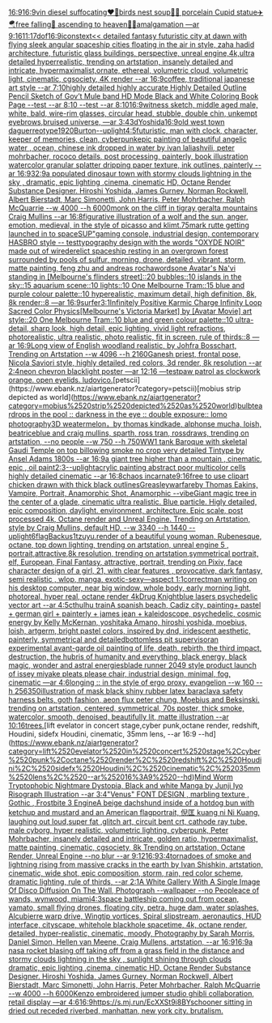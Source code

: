 [16:9](https://www.ebank.nz/aiartgenerator?category=16%3A9)[16:9](https://www.ebank.nz/aiartgenerator?category=16%3A9)[vin diesel suffocating](https://www.ebank.nz/aiartgenerator?category=vin%2520diesel%2520suffocating)[❤️💊birds nest soup🐥🥬 porcelain Cupid statue✈️🪂free falling🤮 ascending to heaven🧖🏻amalgamation —ar 9:16](https://www.ebank.nz/aiartgenerator?category=%E2%9D%A4%EF%B8%8F%F0%9F%92%8Abirds%2520nest%2520soup%F0%9F%90%A5%F0%9F%A5%AC%2520porcelain%2520Cupid%2520statue%E2%9C%88%EF%B8%8F%F0%9F%AA%82free%2520falling%F0%9F%A4%AE%2520ascending%2520to%2520heaven%F0%9F%A7%96%F0%9F%8F%BBamalgamation%2520%E2%80%94ar%25209%3A16)[11:17](https://www.ebank.nz/aiartgenerator?category=11%3A17)[dof](https://www.ebank.nz/aiartgenerator?category=dof)[16:9](https://www.ebank.nz/aiartgenerator?category=16%3A9)[icons](https://www.ebank.nz/aiartgenerator?category=icons)[text](https://www.ebank.nz/aiartgenerator?category=text)[<< detailed fantasy futuristic city at dawn with flying sleek angular spaceship cities floating in the air in style, zaha hadid architecture, futuristic glass buildings, perspective, unreal engine,4k,ultra detailed hyperrealistic, trending on artstation, insanely detailed and intricate, hypermaximalist,ornate, ethereal, volumetric cloud, volumetric light, cinematic, cgsociety, 4K render --ar 16:9](https://www.ebank.nz/aiartgenerator?category=%3C%3C%2520detailed%2520fantasy%2520futuristic%2520city%2520at%2520dawn%2520with%2520flying%2520sleek%2520angular%2520spaceship%2520cities%2520floating%2520in%2520the%2520air%2520in%2520style%2C%2520zaha%2520hadid%2520architecture%2C%2520futuristic%2520glass%2520buildings%2C%2520perspective%2C%2520unreal%2520engine%2C4k%2Cultra%2520detailed%2520hyperrealistic%2C%2520trending%2520on%2520artstation%2C%2520insanely%2520detailed%2520and%2520intricate%2C%2520hypermaximalist%2Cornate%2C%2520ethereal%2C%2520volumetric%2520cloud%2C%2520volumetric%2520light%2C%2520cinematic%2C%2520cgsociety%2C%25204K%2520render%2520--ar%252016%3A9)[coffee, traditional japanese art style --ar 7:10](https://www.ebank.nz/aiartgenerator?category=coffee%2C%2520traditional%2520japanese%2520art%2520style%2520--ar%25207%3A10)[highly detailed highly accurate Highly Detailed Outline Pencil Sketch of Gov’t Mule band HD Mode Black and White Coloring Book Page  --test --ar 8:10  --test --ar 8:10](https://www.ebank.nz/aiartgenerator?category=highly%2520detailed%2520highly%2520accurate%2520Highly%2520Detailed%2520Outline%2520Pencil%2520Sketch%2520of%2520Gov%E2%80%99t%2520Mule%2520band%2520HD%2520Mode%2520Black%2520and%2520White%2520Coloring%2520Book%2520Page%2520%2520--test%2520--ar%25208%3A10%2520%2520--test%2520--ar%25208%3A10)[16:9](https://www.ebank.nz/aiartgenerator?category=16%3A9)[witness sketch, middle aged male, white, bald, wire-rim glasses, circular head, stubble, double chin, unkempt eyebrows,](https://www.ebank.nz/aiartgenerator?category=witness%2520sketch%2C%2520middle%2520aged%2520male%2C%2520white%2C%2520bald%2C%2520wire-rim%2520glasses%2C%2520circular%2520head%2C%2520stubble%2C%2520double%2520chin%2C%2520unkempt%2520eyebrows%2C)[bruised universe, —ar 3:4](https://www.ebank.nz/aiartgenerator?category=bruised%2520universe%2C%2520%E2%80%94ar%25203%3A4)[3d](https://www.ebank.nz/aiartgenerator?category=3d)[Yoshida](https://www.ebank.nz/aiartgenerator?category=Yoshida)[16:9](https://www.ebank.nz/aiartgenerator?category=16%3A9)[old west town daguerreotype](https://www.ebank.nz/aiartgenerator?category=old%2520west%2520town%2520daguerreotype)[1920](https://www.ebank.nz/aiartgenerator?category=1920)[Burton](https://www.ebank.nz/aiartgenerator?category=Burton)[--uplight](https://www.ebank.nz/aiartgenerator?category=--uplight)[4:5](https://www.ebank.nz/aiartgenerator?category=4%3A5)[futuristic, man with clock, character, keeper of memories, clean, cyberpunk](https://www.ebank.nz/aiartgenerator?category=futuristic%2C%2520man%2520with%2520clock%2C%2520character%2C%2520keeper%2520of%2520memories%2C%2520clean%2C%2520cyberpunk)[epic painting of beautiful angelic water , ocean, chinese ink dropped in water by ivan laliashvili, peter mohrbacher, rococo details, post processing, painterly, book illustration watercolor granular splatter dripping paper texture, ink outlines, painterly  --ar 16:9](https://www.ebank.nz/aiartgenerator?category=epic%2520painting%2520of%2520beautiful%2520angelic%2520water%2520%2C%2520ocean%2C%2520chinese%2520ink%2520dropped%2520in%2520water%2520by%2520ivan%2520laliashvili%2C%2520peter%2520mohrbacher%2C%2520rococo%2520details%2C%2520post%2520processing%2C%2520painterly%2C%2520book%2520illustration%2520watercolor%2520granular%2520splatter%2520dripping%2520paper%2520texture%2C%2520ink%2520outlines%2C%2520painterly%2520%2520--ar%252016%3A9)[32:9](https://www.ebank.nz/aiartgenerator?category=32%3A9)[a populated dinosaur town with  stormy clouds lightning in the sky , dramatic, epic lighting ,cinema, cinematic HD, Octane Render Substance Designer. Hiroshi Yoshida, James Gurney, Norman Rockwell, Albert Bierstadt, Marc Simonetti, John Harris, Peter Mohrbacher, Ralph McQuarrie --w 4000 --h 6000](https://www.ebank.nz/aiartgenerator?category=a%2520populated%2520dinosaur%2520town%2520with%2520%2520stormy%2520clouds%2520lightning%2520in%2520the%2520sky%2520%2C%2520dramatic%2C%2520epic%2520lighting%2520%2Ccinema%2C%2520cinematic%2520HD%2C%2520Octane%2520Render%2520Substance%2520Designer.%2520Hiroshi%2520Yoshida%2C%2520James%2520Gurney%2C%2520Norman%2520Rockwell%2C%2520Albert%2520Bierstadt%2C%2520Marc%2520Simonetti%2C%2520John%2520Harris%2C%2520Peter%2520Mohrbacher%2C%2520Ralph%2520McQuarrie%2520--w%25204000%2520--h%25206000)[monk on the cliff in tigray geralta mountains Craig Mullins --ar 16:8](https://www.ebank.nz/aiartgenerator?category=monk%2520on%2520the%2520cliff%2520in%2520tigray%2520geralta%2520mountains%2520Craig%2520Mullins%2520--ar%252016%3A8)[figurative illustration of a wolf and the sun, anger, emotion, medieval, in the style of picasso and klimt](https://www.ebank.nz/aiartgenerator?category=figurative%2520illustration%2520of%2520a%2520wolf%2520and%2520the%2520sun%2C%2520anger%2C%2520emotion%2C%2520medieval%2C%2520in%2520the%2520style%2520of%2520picasso%2520and%2520klimt)[.75](https://www.ebank.nz/aiartgenerator?category=.75)[mark rutte getting launched in to space](https://www.ebank.nz/aiartgenerator?category=mark%2520rutte%2520getting%2520launched%2520in%2520to%2520space)[SUP"](https://www.ebank.nz/aiartgenerator?category=SUP%22)[gaming console, industrial design, contemporary HASBRO style  -- test](https://www.ebank.nz/aiartgenerator?category=gaming%2520console%2C%2520industrial%2520design%2C%2520contemporary%2520HASBRO%2520style%2520%2520--%2520test)[typography design with the words "OXYDE NOIR" made out of wire](https://www.ebank.nz/aiartgenerator?category=typography%2520design%2520with%2520the%2520words%2520%22OXYDE%2520NOIR%22%2520made%2520out%2520of%2520wire)[derelict spaceship resting in an overgrown forest surrounded by pools of sulfur, morning, drone, detailed, vibrant, storm, matte painting, feng zhu and andreas rocha](https://www.ebank.nz/aiartgenerator?category=derelict%2520spaceship%2520resting%2520in%2520an%2520overgrown%2520forest%2520surrounded%2520by%2520pools%2520of%2520sulfur%2C%2520morning%2C%2520drone%2C%2520detailed%2C%2520vibrant%2C%2520storm%2C%2520matte%2520painting%2C%2520feng%2520zhu%2520and%2520andreas%2520rocha)[words](https://www.ebank.nz/aiartgenerator?category=words)[one Avatar's Na'vi standing in [Melbourne's flinders street]::20 bubbles::10 islands in the sky::15 aquarium scene::10 lights::10 One Melbourne Tram::15 blue and purple colour palette::10 hyperealistic, maximum detail, high definition, 8k, 8k render::8 —ar 16:9](https://www.ebank.nz/aiartgenerator?category=one%2520Avatar%27s%2520Na%27vi%2520standing%2520in%2520%5BMelbourne%27s%2520flinders%2520street%5D%3A%3A20%2520bubbles%3A%3A10%2520islands%2520in%2520the%2520sky%3A%3A15%2520aquarium%2520scene%3A%3A10%2520lights%3A%3A10%2520One%2520Melbourne%2520Tram%3A%3A15%2520blue%2520and%2520purple%2520colour%2520palette%3A%3A10%2520hyperealistic%2C%2520maximum%2520detail%2C%2520high%2520definition%2C%25208k%2C%25208k%2520render%3A%3A8%2520%E2%80%94ar%252016%3A9)[surfer](https://www.ebank.nz/aiartgenerator?category=surfer)[3:1](https://www.ebank.nz/aiartgenerator?category=3%3A1)[Infinitely Positive Karmic Charge Infinity Loop Sacred Color Physics](https://www.ebank.nz/aiartgenerator?category=Infinitely%2520Positive%2520Karmic%2520Charge%2520Infinity%2520Loop%2520Sacred%2520Color%2520Physics)[[Melbourne's Victoria Market] by [Avatar Movie] art style::20 One Melbourne Tram::10 blue and green colour palette::10 ultra-detail, sharp look, high detail, epic lighting, vivid light refractions, photorealistic, ultra realistic, photo realistic, fit in screen, rule of thirds::8 —ar 16:9](https://www.ebank.nz/aiartgenerator?category=%5BMelbourne%27s%2520Victoria%2520Market%5D%2520by%2520%5BAvatar%2520Movie%5D%2520art%2520style%3A%3A20%2520One%2520Melbourne%2520Tram%3A%3A10%2520blue%2520and%2520green%2520colour%2520palette%3A%3A10%2520ultra-detail%2C%2520sharp%2520look%2C%2520high%2520detail%2C%2520epic%2520lighting%2C%2520vivid%2520light%2520refractions%2C%2520photorealistic%2C%2520ultra%2520realistic%2C%2520photo%2520realistic%2C%2520fit%2520in%2520screen%2C%2520rule%2520of%2520thirds%3A%3A8%2520%E2%80%94ar%252016%3A9)[Long view of English woodland realistic, by Johfra Bosschart, Trending on Artstation    --w 4096  --h 2160](https://www.ebank.nz/aiartgenerator?category=Long%2520view%2520of%2520English%2520woodland%2520realistic%2C%2520by%2520Johfra%2520Bosschart%2C%2520Trending%2520on%2520Artstation%2520%2520%2520%2520--w%25204096%2520%2520--h%25202160)[Ganesh priest,  frontal pose,  Nicola Saviori style, highly detailed, red colors, 3d render, 8k resolution --ar 2:4](https://www.ebank.nz/aiartgenerator?category=Ganesh%2520priest%2C%2520%2520frontal%2520pose%2C%2520%2520Nicola%2520Saviori%2520style%2C%2520highly%2520detailed%2C%2520red%2520colors%2C%25203d%2520render%2C%25208k%2520resolution%2520--ar%25202%3A4)[neon chevron blacklight poster —ar 12:16 —test](https://www.ebank.nz/aiartgenerator?category=neon%2520chevron%2520blacklight%2520poster%2520%E2%80%94ar%252012%3A16%2520%E2%80%94test)[paw patrol as clockwork orange. open eyelids. ludovico.](https://www.ebank.nz/aiartgenerator?category=paw%2520patrol%2520as%2520clockwork%2520orange.%2520open%2520eyelids.%2520ludovico.)[petscii](https://www.ebank.nz/aiartgenerator?category=petscii)[mobius strip depicted as world](https://www.ebank.nz/aiartgenerator?category=mobius%2520strip%2520depicted%2520as%2520world)[bulb](https://www.ebank.nz/aiartgenerator?category=bulb)[teardrops in the pool :: darkness in the eye :: double exposure:: lomo photography](https://www.ebank.nz/aiartgenerator?category=teardrops%2520in%2520the%2520pool%2520%3A%3A%2520darkness%2520in%2520the%2520eye%2520%3A%3A%2520double%2520exposure%3A%3A%2520lomo%2520photography)[3D weatermelon，by thomas kindkade, alphonse mucha, loish, beatriceblue and craig mullins, sparth, ross tran, rossdraws, trending on artstation, --no people --w 750 --h 750](https://www.ebank.nz/aiartgenerator?category=3D%2520weatermelon%EF%BC%8Cby%2520thomas%2520kindkade%2C%2520alphonse%2520mucha%2C%2520loish%2C%2520beatriceblue%2520and%2520craig%2520mullins%2C%2520sparth%2C%2520ross%2520tran%2C%2520rossdraws%2C%2520trending%2520on%2520artstation%2C%2520--no%2520people%2520--w%2520750%2520--h%2520750)[WW1 tank Baroque with skeletal Gaudi Temple on top billowing smoke no crop very detailed Tintype by Ansel Adams 1800s --ar 16:9](https://www.ebank.nz/aiartgenerator?category=WW1%2520tank%2520Baroque%2520with%2520skeletal%2520Gaudi%2520Temple%2520on%2520top%2520billowing%2520smoke%2520no%2520crop%2520very%2520detailed%2520Tintype%2520by%2520Ansel%2520Adams%25201800s%2520--ar%252016%3A9)[a giant tree higher than a mountain , cinematic, epic , oil paint](https://www.ebank.nz/aiartgenerator?category=a%2520giant%2520tree%2520higher%2520than%2520a%2520mountain%2520%2C%2520cinematic%2C%2520epic%2520%2C%2520oil%2520paint)[2:3](https://www.ebank.nz/aiartgenerator?category=2%3A3)[--uplight](https://www.ebank.nz/aiartgenerator?category=--uplight)[acrylic painting abstract poor multicolor cells highly detailed cinematic --ar 16:8](https://www.ebank.nz/aiartgenerator?category=acrylic%2520painting%2520abstract%2520poor%2520multicolor%2520cells%2520highly%2520detailed%2520cinematic%2520--ar%252016%3A8)[chaos incarnate](https://www.ebank.nz/aiartgenerator?category=chaos%2520incarnate)[9:16](https://www.ebank.nz/aiartgenerator?category=9%3A16)[free to use clipart chicken drawn with thick black outlines](https://www.ebank.nz/aiartgenerator?category=free%2520to%2520use%2520clipart%2520chicken%2520drawn%2520with%2520thick%2520black%2520outlines)[Greasley](https://www.ebank.nz/aiartgenerator?category=Greasley)[warfare](https://www.ebank.nz/aiartgenerator?category=warfare)[by Thomas Eakins, Vampire, Portrait, Anamorphic Shot, Anamorphic --vibe](https://www.ebank.nz/aiartgenerator?category=by%2520Thomas%2520Eakins%2C%2520Vampire%2C%2520Portrait%2C%2520Anamorphic%2520Shot%2C%2520Anamorphic%2520--vibe)[Giant magic tree in the center of a glade, cinematic ultra realistic. Blue particle. Higly detailed, epic composition, daylight. environment, architecture. Epic scale, post processed 4k, Octane render and Unreal Engine. Trending on Artstation, style by Craig Mullins, default HD, --w 3340 --h 1440 --uplight](https://www.ebank.nz/aiartgenerator?category=Giant%2520magic%2520tree%2520in%2520the%2520center%2520of%2520a%2520glade%2C%2520cinematic%2520ultra%2520realistic.%2520Blue%2520particle.%2520Higly%2520detailed%2C%2520epic%2520composition%2C%2520daylight.%2520environment%2C%2520architecture.%2520Epic%2520scale%2C%2520post%2520processed%25204k%2C%2520Octane%2520render%2520and%2520Unreal%2520Engine.%2520Trending%2520on%2520Artstation%2C%2520style%2520by%2520Craig%2520Mullins%2C%2520default%2520HD%2C%2520--w%25203340%2520--h%25201440%2520--uplight)[6](https://www.ebank.nz/aiartgenerator?category=6)[flag](https://www.ebank.nz/aiartgenerator?category=flag)[Backus](https://www.ebank.nz/aiartgenerator?category=Backus)[1](https://www.ebank.nz/aiartgenerator?category=1)[tzuyu.render of a beautiful young woman, Rubenesque, octane, top down lighting, trending on artstation, unreal engine 5 , portrait,attractive,8k resolution, trending on artstation,symmetrical portrait, elf, European, Final Fantasy, attractive, portrait, trending on Pixiv, face character design of a girl, 21, with clear features , provocative, dark fantasy, semi realistic , wlop, manga, exotic-sexy—aspect 1:1](https://www.ebank.nz/aiartgenerator?category=tzuyu.render%2520of%2520a%2520beautiful%2520young%2520woman%2C%2520Rubenesque%2C%2520octane%2C%2520top%2520down%2520lighting%2C%2520trending%2520on%2520artstation%2C%2520unreal%2520engine%25205%2520%2C%2520portrait%2Cattractive%2C8k%2520resolution%2C%2520trending%2520on%2520artstation%2Csymmetrical%2520portrait%2C%2520elf%2C%2520European%2C%2520Final%2520Fantasy%2C%2520attractive%2C%2520portrait%2C%2520trending%2520on%2520Pixiv%2C%2520face%2520character%2520design%2520of%2520a%2520girl%2C%252021%2C%2520with%2520clear%2520features%2520%2C%2520provocative%2C%2520dark%2520fantasy%2C%2520semi%2520realistic%2520%2C%2520wlop%2C%2520manga%2C%2520exotic-sexy%E2%80%94aspect%25201%3A1)[correct](https://www.ebank.nz/aiartgenerator?category=correct)[man writing on his desktop computer, near big window, whole body, early morning light, photoreal, hyper real, octane render 4k](https://www.ebank.nz/aiartgenerator?category=man%2520writing%2520on%2520his%2520desktop%2520computer%2C%2520near%2520big%2520window%2C%2520whole%2520body%2C%2520early%2520morning%2520light%2C%2520photoreal%2C%2520hyper%2520real%2C%2520octane%2520render%25204k)[Drug Knight](https://www.ebank.nz/aiartgenerator?category=Drug%2520Knight)[blue lasers psychedelic vector art --ar 4:5](https://www.ebank.nz/aiartgenerator?category=blue%2520lasers%2520psychedelic%2520vector%2520art%2520--ar%25204%3A5)[cthulhu train](https://www.ebank.nz/aiartgenerator?category=cthulhu%2520train)[A spanish beach, Cadiz city, painting](https://www.ebank.nz/aiartgenerator?category=A%2520spanish%2520beach%2C%2520Cadiz%2520city%2C%2520painting)[+ pastel + german girl + painterly + james jean + kaleidoscope, psychedelic, cosmic energy by Kelly McKernan, yoshitaka Amano, hiroshi yoshida, moebius, loish, artgerm, bright pastel colors, inspired by dnd, iridescent aesthetic, painterly, symmetrical and detailed](https://www.ebank.nz/aiartgenerator?category=%2B%2520pastel%2520%2B%2520german%2520girl%2520%2B%2520painterly%2520%2B%2520james%2520jean%2520%2B%2520kaleidoscope%2C%2520psychedelic%2C%2520cosmic%2520energy%2520by%2520Kelly%2520McKernan%2C%2520yoshitaka%2520Amano%2C%2520hiroshi%2520yoshida%2C%2520moebius%2C%2520loish%2C%2520artgerm%2C%2520bright%2520pastel%2520colors%2C%2520inspired%2520by%2520dnd%2C%2520iridescent%2520aesthetic%2C%2520painterly%2C%2520symmetrical%2520and%2520detailed)[bottomless pit supervisor](https://www.ebank.nz/aiartgenerator?category=bottomless%2520pit%2520supervisor)[an experimental avant-garde oil painting of life, death, rebirth, the third impact, destruction, the hubris of humanity and everything, black energy, black magic, wonder and astral energies](https://www.ebank.nz/aiartgenerator?category=an%2520experimental%2520avant-garde%2520oil%2520painting%2520of%2520life%2C%2520death%2C%2520rebirth%2C%2520the%2520third%2520impact%2C%2520destruction%2C%2520the%2520hubris%2520of%2520humanity%2520and%2520everything%2C%2520black%2520energy%2C%2520black%2520magic%2C%2520wonder%2520and%2520astral%2520energies)[blade runner 2049 style product launch of issey miyake pleats please chair, industrial design, minimal, fog, cinematic —ar 4:6](https://www.ebank.nz/aiartgenerator?category=blade%2520runner%25202049%2520style%2520product%2520launch%2520of%2520issey%2520miyake%2520pleats%2520please%2520chair%2C%2520industrial%2520design%2C%2520minimal%2C%2520fog%2C%2520cinematic%2520%E2%80%94ar%25204%3A6)[longing :: in the style of ergo proxy, evangelion --w 160 --h 256](https://www.ebank.nz/aiartgenerator?category=longing%2520%3A%3A%2520in%2520the%2520style%2520of%2520ergo%2520proxy%2C%2520evangelion%2520--w%2520160%2520--h%2520256)[350](https://www.ebank.nz/aiartgenerator?category=350)[illustration of mask black shiny rubber latex baraclava safety harness belts, goth fashion, aeon flux peter chung, Moebius and Beksinski. trending on artstation, centered, symmetrical, 70s poster, thick smoke, watercolor, smooth, denoised, beautifully lit, matte illustration --ar 10:16](https://www.ebank.nz/aiartgenerator?category=illustration%2520of%2520mask%2520black%2520shiny%2520rubber%2520latex%2520baraclava%2520safety%2520harness%2520belts%2C%2520goth%2520fashion%2C%2520aeon%2520flux%2520peter%2520chung%2C%2520Moebius%2520and%2520Beksinski.%2520trending%2520on%2520artstation%2C%2520centered%2C%2520symmetrical%2C%252070s%2520poster%2C%2520thick%2520smoke%2C%2520watercolor%2C%2520smooth%2C%2520denoised%2C%2520beautifully%2520lit%2C%2520matte%2520illustration%2520--ar%252010%3A16)[trees.](https://www.ebank.nz/aiartgenerator?category=trees.)[lift evelator in concert stage,cyber punk,octane render, redshift, Houdini, sidefx Houdini, cinematic, 35mm lens, --ar 16:9 --hd](https://www.ebank.nz/aiartgenerator?category=lift%2520evelator%2520in%2520concert%2520stage%2Ccyber%2520punk%2Coctane%2520render%2C%2520redshift%2C%2520Houdini%2C%2520sidefx%2520Houdini%2C%2520cinematic%2C%252035mm%2520lens%2C%2520--ar%252016%3A9%2520--hd)[Mind Worm  Tryptophobic Nightmare Dystopia, Black and white Manga by Junji Iyo Risograph  Illustration --ar 3:4](https://www.ebank.nz/aiartgenerator?category=Mind%2520Worm%2520%2520Tryptophobic%2520Nightmare%2520Dystopia%2C%2520Black%2520and%2520white%2520Manga%2520by%2520Junji%2520Iyo%2520Risograph%2520%2520Illustration%2520--ar%25203%3A4)["Venus" FONT DESIGN , marbling texture , Gothic , Frostbite 3 Engine](https://www.ebank.nz/aiartgenerator?category=%22Venus%22%2520FONT%2520DESIGN%2520%2C%2520marbling%2520texture%2520%2C%2520Gothic%2520%2C%2520Frostbite%25203%2520Engine)[A beige dachshund inside of a hotdog bun with ketchup and mustard and an American flag](https://www.ebank.nz/aiartgenerator?category=A%2520beige%2520dachshund%2520inside%2520of%2520a%2520hotdog%2520bun%2520with%2520ketchup%2520and%2520mustard%2520and%2520an%2520American%2520flag)[portrait, 倪匡 kuang ni Ni Kuang, laughing out loud,super fat ,glitch art, circuit bent crt, cathode ray tube, male cyborg, hyper realistic, volumetric lighting, cyberpunk, Peter Mohrbacher, insanely detailed and intricate, golden ratio, hypermaximalist, matte painting, cinematic, cgsociety, 8k Trending on artstation, Octane Render, Unreal Engine --no blur --ar 9:12](https://www.ebank.nz/aiartgenerator?category=portrait%2C%2520%E5%80%AA%E5%8C%A1%2520kuang%2520ni%2520Ni%2520Kuang%2C%2520laughing%2520out%2520loud%2Csuper%2520fat%2520%2Cglitch%2520art%2C%2520circuit%2520bent%2520crt%2C%2520cathode%2520ray%2520tube%2C%2520male%2520cyborg%2C%2520hyper%2520realistic%2C%2520volumetric%2520lighting%2C%2520cyberpunk%2C%2520Peter%2520Mohrbacher%2C%2520insanely%2520detailed%2520and%2520intricate%2C%2520golden%2520ratio%2C%2520hypermaximalist%2C%2520matte%2520painting%2C%2520cinematic%2C%2520cgsociety%2C%25208k%2520Trending%2520on%2520artstation%2C%2520Octane%2520Render%2C%2520Unreal%2520Engine%2520--no%2520blur%2520--ar%25209%3A12)[16:9](https://www.ebank.nz/aiartgenerator?category=16%3A9)[3:4](https://www.ebank.nz/aiartgenerator?category=3%3A4)[tornadoes of smoke and lightning rising from massive cracks in the earth by Ivan Shishkin, artstation, cinematic, wide shot, epic composition, storm, rain, red color scheme, dramatic lighting, rule of thirds, --ar 2:1](https://www.ebank.nz/aiartgenerator?category=tornadoes%2520of%2520smoke%2520and%2520lightning%2520rising%2520from%2520massive%2520cracks%2520in%2520the%2520earth%2520by%2520Ivan%2520Shishkin%2C%2520artstation%2C%2520cinematic%2C%2520wide%2520shot%2C%2520epic%2520composition%2C%2520storm%2C%2520rain%2C%2520red%2520color%2520scheme%2C%2520dramatic%2520lighting%2C%2520rule%2520of%2520thirds%2C%2520--ar%25202%3A1)[A White Gallery With A Single Image Of Disco Diffusion On The Wall, Photograph --wallpaper --no People](https://www.ebank.nz/aiartgenerator?category=A%2520White%2520Gallery%2520With%2520A%2520Single%2520Image%2520Of%2520Disco%2520Diffusion%2520On%2520The%2520Wall%2C%2520Photograph%2520--wallpaper%2520--no%2520People)[ace of wands, wynwood, miami](https://www.ebank.nz/aiartgenerator?category=ace%2520of%2520wands%2C%2520wynwood%2C%2520miami)[4:3](https://www.ebank.nz/aiartgenerator?category=4%3A3)[](https://www.ebank.nz/aiartgenerator?category=)[space battleship coming out from ocean, yamato, small flying drones, floating city, petra, huge dam, water splashes, Alcubierre warp drive, Wingtip vortices, Spiral slipstream, aeronautics, HUD interface, cityscape, whitehole blackhole spacetime, 4k, octane render, detailed, hyper-realistic, cinematic, moody, Photography by Sarah Morris, Daniel Simon, Hellen van Meene, Craig Mullens, artstation, --ar 16:9](https://www.ebank.nz/aiartgenerator?category=space%2520battleship%2520coming%2520out%2520from%2520ocean%2C%2520yamato%2C%2520small%2520flying%2520drones%2C%2520floating%2520city%2C%2520petra%2C%2520huge%2520dam%2C%2520water%2520splashes%2C%2520Alcubierre%2520warp%2520drive%2C%2520Wingtip%2520vortices%2C%2520Spiral%2520slipstream%2C%2520aeronautics%2C%2520HUD%2520interface%2C%2520cityscape%2C%2520whitehole%2520blackhole%2520spacetime%2C%25204k%2C%2520octane%2520render%2C%2520detailed%2C%2520hyper-realistic%2C%2520cinematic%2C%2520moody%2C%2520Photography%2520by%2520Sarah%2520Morris%2C%2520Daniel%2520Simon%2C%2520Hellen%2520van%2520Meene%2C%2520Craig%2520Mullens%2C%2520artstation%2C%2520--ar%252016%3A9)[16:9](https://www.ebank.nz/aiartgenerator?category=16%3A9)[a nasa rocket blasing off taking off from a grass field in the distance and stormy clouds lightning in the sky , sunlight shining through clouds dramatic, epic lighting ,cinema, cinematic HD, Octane Render Substance Designer. Hiroshi Yoshida, James Gurney, Norman Rockwell, Albert Bierstadt, Marc Simonetti, John Harris, Peter Mohrbacher, Ralph McQuarrie --w 4000 --h 6000](https://www.ebank.nz/aiartgenerator?category=a%2520nasa%2520rocket%2520blasing%2520off%2520taking%2520off%2520from%2520a%2520grass%2520field%2520in%2520the%2520distance%2520and%2520stormy%2520clouds%2520lightning%2520in%2520the%2520sky%2520%2C%2520sunlight%2520shining%2520through%2520clouds%2520dramatic%2C%2520epic%2520lighting%2520%2Ccinema%2C%2520cinematic%2520HD%2C%2520Octane%2520Render%2520Substance%2520Designer.%2520Hiroshi%2520Yoshida%2C%2520James%2520Gurney%2C%2520Norman%2520Rockwell%2C%2520Albert%2520Bierstadt%2C%2520Marc%2520Simonetti%2C%2520John%2520Harris%2C%2520Peter%2520Mohrbacher%2C%2520Ralph%2520McQuarrie%2520--w%25204000%2520--h%25206000)[Kenzo embroidered jumper studio ghibli collaboration, retail display —ar 4:6](https://www.ebank.nz/aiartgenerator?category=Kenzo%2520embroidered%2520jumper%2520studio%2520ghibli%2520collaboration%2C%2520retail%2520display%2520%E2%80%94ar%25204%3A6)[16:9](https://www.ebank.nz/aiartgenerator?category=16%3A9)[<https://s.mj.run/EcXXSt9i8BY>](https://www.ebank.nz/aiartgenerator?category=%3Chttps%3A//s.mj.run/EcXXSt9i8BY%3E)[schooner sitting in dried out receded riverbed, manhattan, new york city. brutalism.](https://www.ebank.nz/aiartgenerator?category=schooner%2520sitting%2520in%2520dried%2520out%2520receded%2520riverbed%2C%2520manhattan%2C%2520new%2520york%2520city.%2520brutalism.)